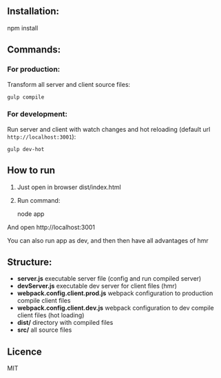 ## Installation:

  npm install
  
## Commands:

### For production:

Transform all server and client source files:

    gulp compile
   
### For development:
  
Run server and client with watch changes and hot reloading (default url `http://localhost:3001`):

    gulp dev-hot
        
## How to run

 1. Just open in browser dist/index.html
 
 2. Run command:
 
    node app
    
And open http://localhost:3001
   
You can also run app as dev, and then then have all advantages of hmr 
        
## Structure:

 * **server.js**           executable server file (config and run compiled server)
 * **devServer.js**        executable dev server for client files (hmr)
 * **webpack.config.client.prod.js** webpack configuration to production compile client files
 * **webpack.config.client.dev.js** webpack configuration to dev compile client files (hot loading)
 * **dist/**                directory with compiled files
 * **src/**                 all source files
   
## Licence

MIT
